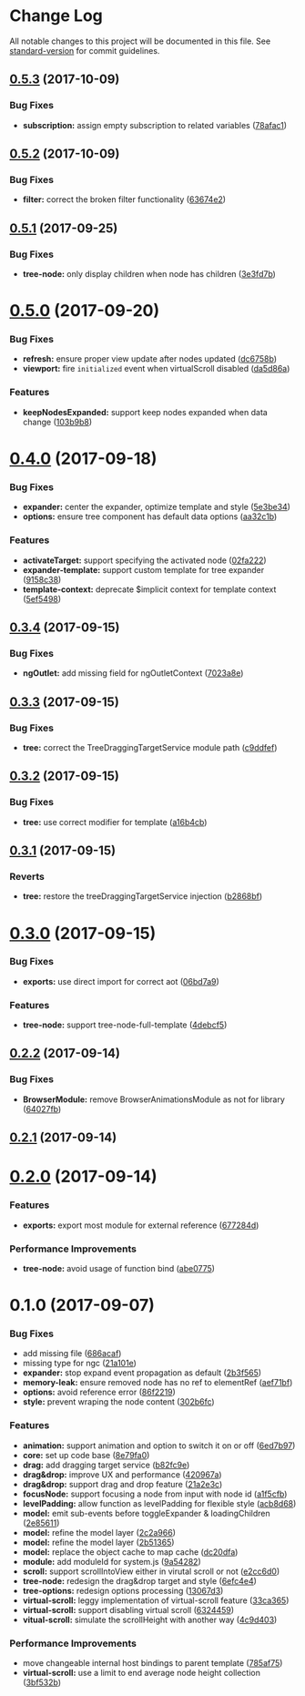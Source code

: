 # Change Log

All notable changes to this project will be documented in this file. See [standard-version](https://github.com/conventional-changelog/standard-version) for commit guidelines.

<a name="0.5.3"></a>
## [0.5.3](https://github.com/e-cloud/ngx-tree/compare/v0.5.2...v0.5.3) (2017-10-09)


### Bug Fixes

* **subscription:** assign empty subscription to related variables ([78afac1](https://github.com/e-cloud/ngx-tree/commit/78afac1))



<a name="0.5.2"></a>
## [0.5.2](https://github.com/e-cloud/ngx-tree/compare/v0.5.1...v0.5.2) (2017-10-09)


### Bug Fixes

* **filter:** correct the broken filter functionality ([63674e2](https://github.com/e-cloud/ngx-tree/commit/63674e2))



<a name="0.5.1"></a>
## [0.5.1](https://github.com/e-cloud/ngx-tree/compare/v0.5.0...v0.5.1) (2017-09-25)


### Bug Fixes

* **tree-node:** only display children when node has children ([3e3fd7b](https://github.com/e-cloud/ngx-tree/commit/3e3fd7b))



<a name="0.5.0"></a>
# [0.5.0](https://github.com/e-cloud/ngx-tree/compare/v0.4.0...v0.5.0) (2017-09-20)


### Bug Fixes

* **refresh:** ensure proper view update after nodes updated ([dc6758b](https://github.com/e-cloud/ngx-tree/commit/dc6758b))
* **viewport:** fire `initialized` event when virtualScroll disabled ([da5d86a](https://github.com/e-cloud/ngx-tree/commit/da5d86a))


### Features

* **keepNodesExpanded:** support keep nodes expanded when data change ([103b9b8](https://github.com/e-cloud/ngx-tree/commit/103b9b8))



<a name="0.4.0"></a>
# [0.4.0](https://github.com/e-cloud/ngx-tree/compare/v0.3.4...v0.4.0) (2017-09-18)


### Bug Fixes

* **expander:** center the expander, optimize template and style ([5e3be34](https://github.com/e-cloud/ngx-tree/commit/5e3be34))
* **options:** ensure tree component has default data options ([aa32c1b](https://github.com/e-cloud/ngx-tree/commit/aa32c1b))


### Features

* **activateTarget:** support specifying the activated node ([02fa222](https://github.com/e-cloud/ngx-tree/commit/02fa222))
* **expander-template:** support custom template for tree expander ([9158c38](https://github.com/e-cloud/ngx-tree/commit/9158c38))
* **template-context:** deprecate $implicit context for template context ([5ef5498](https://github.com/e-cloud/ngx-tree/commit/5ef5498))



<a name="0.3.4"></a>
## [0.3.4](https://github.com/e-cloud/ngx-tree/compare/v0.3.3...v0.3.4) (2017-09-15)


### Bug Fixes

* **ngOutlet:** add missing field for ngOutletContext ([7023a8e](https://github.com/e-cloud/ngx-tree/commit/7023a8e))



<a name="0.3.3"></a>
## [0.3.3](https://github.com/e-cloud/ngx-tree/compare/v0.3.2...v0.3.3) (2017-09-15)


### Bug Fixes

* **tree:** correct the TreeDraggingTargetService module path ([c9ddfef](https://github.com/e-cloud/ngx-tree/commit/c9ddfef))



<a name="0.3.2"></a>
## [0.3.2](https://github.com/e-cloud/ngx-tree/compare/v0.3.1...v0.3.2) (2017-09-15)


### Bug Fixes

* **tree:** use correct modifier for template ([a16b4cb](https://github.com/e-cloud/ngx-tree/commit/a16b4cb))



<a name="0.3.1"></a>
## [0.3.1](https://github.com/e-cloud/ngx-tree/compare/v0.3.0...v0.3.1) (2017-09-15)


### Reverts

* **tree:** restore the treeDraggingTargetService injection ([b2868bf](https://github.com/e-cloud/ngx-tree/commit/b2868bf))



<a name="0.3.0"></a>
# [0.3.0](https://github.com/e-cloud/ngx-tree/compare/v0.2.2...v0.3.0) (2017-09-15)


### Bug Fixes

* **exports:** use direct import for correct aot ([06bd7a9](https://github.com/e-cloud/ngx-tree/commit/06bd7a9))


### Features

* **tree-node:** support tree-node-full-template ([4debcf5](https://github.com/e-cloud/ngx-tree/commit/4debcf5))



<a name="0.2.2"></a>
## [0.2.2](https://github.com/e-cloud/ngx-tree/compare/v0.2.1...v0.2.2) (2017-09-14)


### Bug Fixes

* **BrowserModule:** remove BrowserAnimationsModule as not for library ([64027fb](https://github.com/e-cloud/ngx-tree/commit/64027fb))



<a name="0.2.1"></a>
## [0.2.1](https://github.com/e-cloud/ngx-tree/compare/v0.2.0...v0.2.1) (2017-09-14)



<a name="0.2.0"></a>
# [0.2.0](https://github.com/e-cloud/ngx-tree/compare/v0.1.0...v0.2.0) (2017-09-14)


### Features

* **exports:** export most module for external reference ([677284d](https://github.com/e-cloud/ngx-tree/commit/677284d))


### Performance Improvements

* **tree-node:** avoid usage of function bind ([abe0775](https://github.com/e-cloud/ngx-tree/commit/abe0775))



<a name="0.1.0"></a>
# 0.1.0 (2017-09-07)


### Bug Fixes

* add missing file ([686acaf](https://github.com/e-cloud/ngx-tree/commit/686acaf))
* missing type for ngc ([21a101e](https://github.com/e-cloud/ngx-tree/commit/21a101e))
* **expander:** stop expand event propagation as default ([2b3f565](https://github.com/e-cloud/ngx-tree/commit/2b3f565))
* **memory-leak:** ensure removed node has no ref to elementRef ([aef71bf](https://github.com/e-cloud/ngx-tree/commit/aef71bf))
* **options:** avoid reference error ([86f2219](https://github.com/e-cloud/ngx-tree/commit/86f2219))
* **style:** prevent wraping the node content ([302b6fc](https://github.com/e-cloud/ngx-tree/commit/302b6fc))


### Features

* **animation:** support animation and option to switch it on or off ([6ed7b97](https://github.com/e-cloud/ngx-tree/commit/6ed7b97))
* **core:** set up code base ([8e79fa0](https://github.com/e-cloud/ngx-tree/commit/8e79fa0))
* **drag:** add dragging target service ([b82fc9e](https://github.com/e-cloud/ngx-tree/commit/b82fc9e))
* **drag&drop:** improve UX and performance ([420967a](https://github.com/e-cloud/ngx-tree/commit/420967a))
* **drag&drop:** support drag and drop feature ([21a2e3c](https://github.com/e-cloud/ngx-tree/commit/21a2e3c))
* **focusNode:** support focusing a node from input with node id ([a1f5cfb](https://github.com/e-cloud/ngx-tree/commit/a1f5cfb))
* **levelPadding:** allow function as levelPadding for flexible style ([acb8d68](https://github.com/e-cloud/ngx-tree/commit/acb8d68))
* **model:** emit sub-events before toggleExpander & loadingChildren ([2e85611](https://github.com/e-cloud/ngx-tree/commit/2e85611))
* **model:** refine the model layer ([2c2a966](https://github.com/e-cloud/ngx-tree/commit/2c2a966))
* **model:** refine the model layer ([2b51365](https://github.com/e-cloud/ngx-tree/commit/2b51365))
* **model:** replace the object cache to map cache ([dc20dfa](https://github.com/e-cloud/ngx-tree/commit/dc20dfa))
* **module:** add moduleId for system.js ([9a54282](https://github.com/e-cloud/ngx-tree/commit/9a54282))
* **scroll:** support scrollIntoView either in virutal scroll or not ([e2cc6d0](https://github.com/e-cloud/ngx-tree/commit/e2cc6d0))
* **tree-node:** redesign the drag&drop target and style ([6efc4e4](https://github.com/e-cloud/ngx-tree/commit/6efc4e4))
* **tree-options:** redesign options processing ([13067d3](https://github.com/e-cloud/ngx-tree/commit/13067d3))
* **virtual-scroll:** leggy implementation of virtual-scroll feature ([33ca365](https://github.com/e-cloud/ngx-tree/commit/33ca365))
* **virtual-scroll:** support disabling virtual scroll ([6324459](https://github.com/e-cloud/ngx-tree/commit/6324459))
* **vitual-scroll:** simulate the scrollHeight with another way ([4c9d403](https://github.com/e-cloud/ngx-tree/commit/4c9d403))


### Performance Improvements

* move changeable internal host bindings to parent template ([785af75](https://github.com/e-cloud/ngx-tree/commit/785af75))
* **virtual-scroll:** use a limit to end average node height collection ([3bf532b](https://github.com/e-cloud/ngx-tree/commit/3bf532b))
